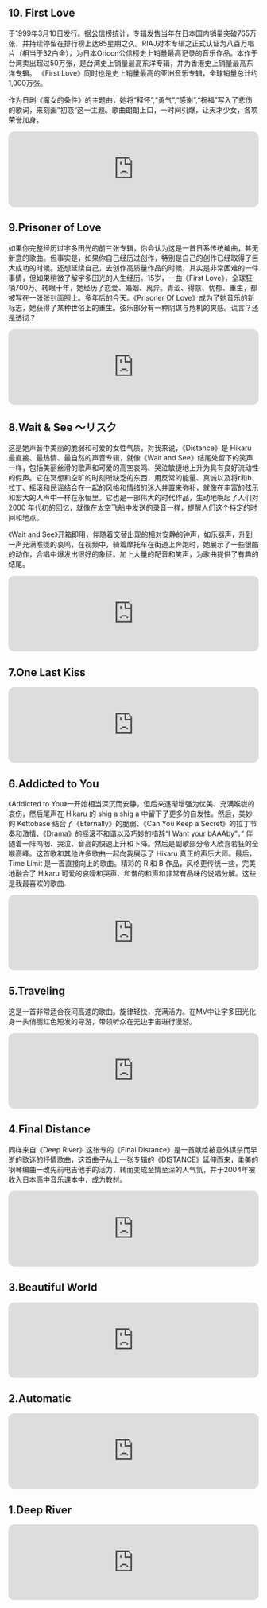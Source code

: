 
## 10. First Love

于1999年3月10日发行。据公信榜统计，专辑发售当年在日本国内销量突破765万张，并持续停留在排行榜上达85星期之久。RIAJ对本专辑之正式认证为八百万唱片（相当于32白金），为日本Oricon公信榜史上销量最高记录的音乐作品。本作于台湾卖出超过50万张，是台湾史上销量最高东洋专辑，并为香港史上销量最高东洋专辑。 《First Love》同时也是史上销量最高的亚洲音乐专辑，全球销量总计约1,000万张。

作为日剧《魔女的条件》的主题曲，她将“释怀”,“勇气”,“感谢”,“祝福”写入了悲伤的歌词，来刻画”初恋“这一主题。歌曲朗朗上口，一时间引爆，让天才少女，各项荣誉加身。

<iframe style="border-radius:12px" src="https://open.spotify.com/embed/track/39HrUxcvKF3jtLz7fUDWXc?utm_source=generator" width="100%" height="152" frameBorder="0" allowfullscreen="" allow="autoplay; clipboard-write; encrypted-media; fullscreen; picture-in-picture" loading="lazy"></iframe>

## 9.Prisoner of Love

如果你完整经历过宇多田光的前三张专辑，你会认为这是一首日系传统编曲，甚无新意的歌曲。但事实是，如果你自己经历过创作，特别是自己的创作已经取得了巨大成功的时候。还想延续自己，去创作高质量作品的时候，其实是非常困难的一件事情，但如果稍微了解宇多田光的人生经历。15岁，一曲《First Love》，全球狂销700万。转眼十年，她经历了恋爱、婚姻、离异。青涩、得意、忧郁、重生，都被写在一张张封面照上。多年后的今天。《Prisoner Of Love》成为了她音乐的新标志，她获得了某种世俗上的重生。弦乐部分有一种阴谋与危机的爽感。谎言？还是透彻？

<iframe style="border-radius:12px" src="https://open.spotify.com/embed/track/4a9xOJC6kgknv7cU4D99Ha?utm_source=generator" width="100%" height="152" frameBorder="0" allowfullscreen="" allow="autoplay; clipboard-write; encrypted-media; fullscreen; picture-in-picture" loading="lazy"></iframe>


## 8.Wait & See ～リスク

这是她声音中美丽的脆弱和可爱的女性气质，对我来说，《Distance》是 Hikaru 最直接、最热情、最自然的声音专辑，就像《Wait and See》结尾处留下的笑声一样，包括美丽丝滑的歌声和可爱的高空哀鸣、哭泣敏捷地上升为具有良好流动性的假声。它在冥想和空旷的时刻所缺乏的东西，用反常的能量、真诚以及将r和b、拉丁、摇滚和民谣结合在一起的风格和情绪的迷人并置来弥补，就像在丰富的弦乐和宏大的人声中一样在永恒里。它也是一部伟大的时代作品，生动地唤起了人们对 2000 年代初的回忆，就像在太空飞船中发送的录音一样，提醒人们这个特定的时间和地点。

《Wait and See》开箱即用，伴随着交替出现的相对安静的钟声，如乐器声，升到一声充满喉咙的哀鸣，在视频中，骑着摩托车在街道上奔跑时，她展示了一些很酷的动作，合唱中爆发出很好的象征。加上大量的配音和笑声，为歌曲提供了有趣的结尾。

<iframe style="border-radius:12px" src="https://open.spotify.com/embed/track/4JR5kgASeP9FnetbS19sjN?utm_source=generator" width="100%" height="152" frameBorder="0" allowfullscreen="" allow="autoplay; clipboard-write; encrypted-media; fullscreen; picture-in-picture" loading="lazy"></iframe>

## 7.One Last Kiss

<iframe style="border-radius:12px" src="https://open.spotify.com/embed/track/5RhWszHMSKzb7KiXk4Ae0M?utm_source=generator" width="100%" height="152" frameBorder="0" allowfullscreen="" allow="autoplay; clipboard-write; encrypted-media; fullscreen; picture-in-picture" loading="lazy"></iframe>


## 6.Addicted to You

《Addicted to You》一开始相当深沉而安静，但后来逐渐增强为优美、充满喉咙的哀伤，然后尾声在 Hikaru 的 shig a shig a 中留下了更多的自发性。然后，美妙的 Kettobase 结合了《Eternally》的脆弱、《Can You Keep a Secret》的拉丁节奏和激情、《Drama》的摇滚不和谐以及巧妙的措辞“I Want your bAAAby”。” 伴随着一阵呜咽、哭泣、音高的快速上升和下降。然后是副歌部分令人欣喜若狂的全喉高峰。这首歌和其他许多歌曲一起向我展示了 Hikaru 真正的声乐大师。最后，Time Limit 是一首直接向上的歌曲。精彩的 R 和 B 作品，风格更传统一些，完美地融合了 Hikaru 可爱的哀嚎和哭声、和谐的和声和非常有品味的说唱分解。这些是我最喜欢的歌曲.

<iframe style="border-radius:12px" src="https://open.spotify.com/embed/track/1Aiyn2dFskGDk8NNgxkB1F?utm_source=generator" width="100%" height="152" frameBorder="0" allowfullscreen="" allow="autoplay; clipboard-write; encrypted-media; fullscreen; picture-in-picture" loading="lazy"></iframe>

## 5.Traveling

这是一首非常适合夜间高速的歌曲。旋律轻快，充满活力。在MV中让宇多田光化身一头俏丽红色短发的导游，带领听众在无边宇宙进行漫游。

<iframe style="border-radius:12px" src="https://open.spotify.com/embed/track/6OxxzC0HsX7zK3ZO3q79H6?utm_source=generator" width="100%" height="152" frameBorder="0" allowfullscreen="" allow="autoplay; clipboard-write; encrypted-media; fullscreen; picture-in-picture" loading="lazy"></iframe>

## 4.Final Distance

同样来自《Deep River》这张专的《Final Distance》是一首献给被意外谋杀而早逝的歌迷的抒情歌曲，这首曲子从上一张专辑的《DISTANCE》延伸而来，柔美的钢琴编曲一改先前电吉他手的活力，转而变成至情至深的人气氛，并于2004年被收入日本高中音乐课本中，成为教材。

<iframe style="border-radius:12px" src="https://open.spotify.com/embed/track/4hBkq8YlxcgfdFybN03hjf?utm_source=generator" width="100%" height="152" frameBorder="0" allowfullscreen="" allow="autoplay; clipboard-write; encrypted-media; fullscreen; picture-in-picture" loading="lazy"></iframe>


## 3.Beautiful World

<iframe style="border-radius:12px" src="https://open.spotify.com/embed/track/6aOoUkiQ9rLweL8IkPBN0L?utm_source=generator" width="100%" height="152" frameBorder="0" allowfullscreen="" allow="autoplay; clipboard-write; encrypted-media; fullscreen; picture-in-picture" loading="lazy"></iframe>


## 2.Automatic

<iframe style="border-radius:12px" src="https://open.spotify.com/embed/track/6DJ3dfsY7fOU161ZMjzWIH?utm_source=generator" width="100%" height="152" frameBorder="0" allowfullscreen="" allow="autoplay; clipboard-write; encrypted-media; fullscreen; picture-in-picture" loading="lazy"></iframe>


## 1.Deep River

<iframe style="border-radius:12px" src="https://open.spotify.com/embed/track/37rnm2QX3AiJUX4ED7zVKg?utm_source=generator" width="100%" height="152" frameBorder="0" allowfullscreen="" allow="autoplay; clipboard-write; encrypted-media; fullscreen; picture-in-picture" loading="lazy"></iframe>

